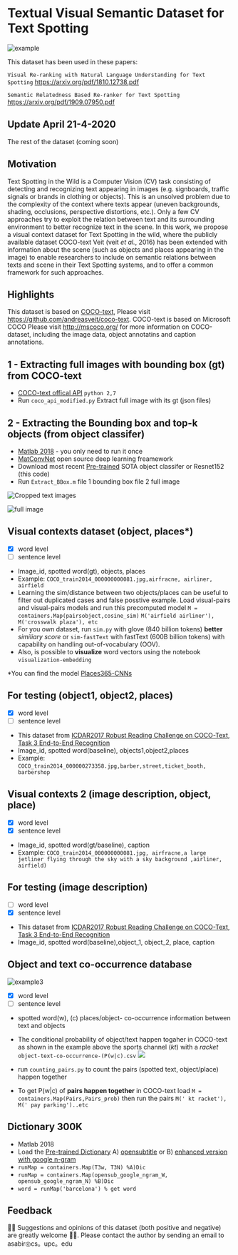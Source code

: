 # Textual Visual Semantic Dataset for Text Spotting  
<!---Visual Re-ranking with Natural Language Understanding for Text Spotting -->

![example](https://github.com/ahmedssabir/dataset/blob/master/example.jpg)


This dataset has been used in these papers:

`Visual Re-ranking with Natural Language Understanding for Text Spotting` https://arxiv.org/pdf/1810.12738.pdf 

`Semantic Relatedness Based Re-ranker for Text Spotting` https://arxiv.org/pdf/1909.07950.pdf  


## Update April 21-4-2020
The rest of the dataset (coming soon)
## Motivation
Text Spotting in the Wild is a Computer Vision (CV) task consisting of detecting and recognizing text appearing in  images (e.g.  signboards, traffic signals or brands in clothing or objects). This is an unsolved problem due to the complexity of the context where texts appear (uneven backgrounds, shading, occlusions, perspective distortions, etc.). Only a few CV approaches try to exploit the relation between text and its surrounding environment to better recognize text in the scene. In this work, we propose a visual context dataset for Text Spotting in the wild, where the  publicly available dataset COCO-text Veit (veit *et al.*, 2016) has been extended with information about the scene (such as objects and places appearing in the image) to enable researchers to include on semantic relations between texts and scene in their Text Spotting systems, and to offer a common framework for such approaches.

## Highlights
This dataset is based on [COCO-text], Please visit https://github.com/andreasveit/coco-text. COCO-text is based on Microsoft COCO Please visit http://mscoco.org/ for more information on COCO-dataset, including the image data, object annotatins and caption annotations.

[COCO-text]:https://github.com/andreasveit/coco-text
## 1 - Extracting  full images with bounding box (gt) from COCO-text
- [COCO-text offical API][4] `python 2,7` 
- Run `coco_api_modified.py` Extract full image with its gt (json files) 

[4]: https://github.com/andreasveit/coco-text

## 2 -  Extracting  the Bounding box and top-k objects (from object classifer) 
- [Matlab 2018][3] - you only need to run it once 
- [MatConvNet][1] open source deep learning freamework 
- Download most recent [Pre-trained] SOTA object classifer or Resnet152 (this code)  
- Run `Extract_BBox.m` file 1 bounding box file 2 full image 


![Cropped text images](https://github.com/ahmedssabir/dataset/blob/master/COCO_train2014_000000000081_s.jpg)


![full image](https://github.com/ahmedssabir/dataset/blob/master/COCO_train2014_000000000081.jpg)

[3]: https://www.mathworks.com/campaigns/products/trials.html
[1]:http://www.vlfeat.org/matconvnet/install/
[Pre-trained]:http://www.vlfeat.org/matconvnet/pretrained



  ## Visual contexts dataset (object, places*) 
- [x] word level
- [ ] sentence level
 - Image_id, spotted word(gt), objects, places
 -  Example: `COCO_train2014_000000000081.jpg,airfracne, airliner, airfield`
 - Learning the sim/distance between two objects/places can be useful to filter out duplicated cases and false posstive example. Load visual-pairs and visual-pairs models and run this precomputed model `M = containers.Map(pairsobject,cosine_sim)`   `M('airfield airliner'), M('crosswalk plaza'), etc` 
 - For you own dataset, run `sim.py` with glove (840 billion tokens) **better** *similiary score* or `sim-fastText` with fastText (600B billion tokens) with capability on handling out-of-vocabulary (OOV).
 - Also, is possible to  **visualize** word vectors using the notebook `visualization-embedding`
 
*You can find the model [Places365-CNNs] 


[Places365-CNNs]:https://github.com/CSAILVision/places365
 
 ## For testing (object1, object2, places) 
- [x] word level
- [ ] sentence level
- This dataset from [ICDAR2017 Robust Reading Challenge on COCO-Text][5], [Task 3 End-to-End Recognition][6] 
- Image_id, spotted word(baseline), objects1,object2,places
-  Example: `COCO_train2014_000000273358.jpg,barber,street,ticket_booth, barbershop`

 ## Visual contexts 2 (image description, object, place) 
- [x] word level
- [x] sentence level
 - Image_id, spotted word(gt/baseline), caption
 - Example: `COCO_train2014_000000000081.jpg, airfracne,a large jetliner flying through the sky with a sky background ,airliner, airfield)`
 
 
 ## For testing  (image description) 
- [ ] word level
- [x] sentence level
- This dataset from [ICDAR2017 Robust Reading Challenge on COCO-Text][5], [Task 3 End-to-End Recognition][6] 
- Image_id, spotted word(baseline),object_1, object_2, place, caption

 ## Object and text co-occurrence database 
 ![example3](https://github.com/ahmedssabir/dataset/blob/master/SWE.jpg)
 
- [x] word level 
- [ ] sentence level
- spotted word(w), (c) places/object- co-occurrence information between text and objects


- The conditional probability of object/text happen togaher in COCO-text as shown in the example above the sports channel (*kt*) with a *racket* `object-text-co-occurrence-(P(w|c).csv`  <img src="https://render.githubusercontent.com/render/math?math=P(w%5Cvert%20c)%5C%3B%3D%5C%3B%5Cfrac%7Bfreq(w%2Cc)%7D%7Bfreq(c)%7D)"> 
- run `counting_pairs.py` to count the pairs (spotted text, object/place) happen together 
- To get P(w|c) of **pairs happen together** in COCO-text load `M = containers.Map(Pairs,Pairs_prob)`  then run the pairs `M(' kt racket'), M(' pay parking')..etc`  






[5]:http://rrc.cvc.uab.es/?ch=5&com=introduction
[6]:http://rrc.cvc.uab.es/?ch=5&com=tasks


## Dictionary 300K 
- Matlab 2018 
- Load the [Pre-trained Dictionary] A) [opensubtitle](https://www.duo.uio.no/bitstream/handle/10852/50459/947_Paper.pdf?sequence=4)   or B) [enhanced version with google n-gram](https://books.google.com/ngrams/info)   
- `runMap = containers.Map(T3w, T3N) %A)Dic` 
- `runMap = containers.Map(opensub_google_ngram_W, opensub_google_ngram_N) %B)Dic` 
- `word = runMap('barcelona') % get word  `

[Pre-trained Dictionary]:https://www.dropbox.com/sh/1af43nvlmac54ib/AADyRtK4ztyTS65hull1gyxMa?dl=0
[opensubtitle]:https://www.duo.uio.no/bitstream/handle/10852/50459

## Feedback 
 :raising_hand_man: Suggestions and opinions  of this dataset (both positive and negative) are greatly welcome :bowing_man:. Please contact the author by sending an email to asabir◎cs。upc。edu
 

